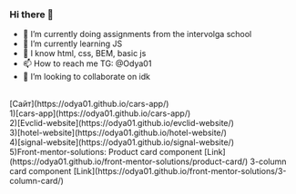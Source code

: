 ### Hi there 👋

- 🔭 I’m currently doing assignments from the intervolga school
- 🌱 I’m currently learning JS
- 🤔 I know html, css, BEM, basic js
- 📫 How to reach me TG: @Odya01
- 👯 I’m looking to collaborate on idk
<br>
[Сайт](https://odya01.github.io/cars-app/)
<br>
1)[cars-app](https://odya01.github.io/cars-app/) <br>
2)[Evclid-website](https://odya01.github.io/evclid-website/) <br>
3)[hotel-website](https://odya01.github.io/hotel-website/) <br>
4)[signal-website](https://odya01.github.io/signal-website/) <br>
5)Front-mentor-solutions:
Product card component [Link](https://odya01.github.io/front-mentor-solutions/product-card/)
3-column card component [Link](https://odya01.github.io/front-mentor-solutions/3-column-card/)
